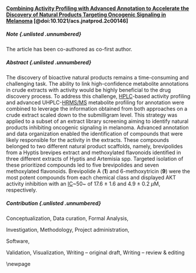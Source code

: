 #### [Combining Activity Profiling with Advanced Annotation to Accelerate the Discovery of Natural Products Targeting Oncogenic Signaling in Melanoma](https://doi.org/10.1021/acs.jnatprod.2c00146) [@doi:10.1021/acs.jnatprod.2c00146]

##### Note {.unlisted .unnumbered}

The article has been co-authored as co-first author.

##### Abstract {.unlisted .unnumbered}

The discovery of bioactive natural products remains a time-consuming and challenging task.
The ability to link high-confidence metabolite annotations in crude extracts with activity would be highly beneficial to the drug discovery process.
To address this challenge, [HPLC](#hplc)-based activity profiling and advanced UHPLC-[HR](#hr)[MS/MS](#msms) metabolite profiling for annotation were combined to leverage the information obtained from both approaches on a crude extract scaled down to the submilligram level.
This strategy was applied to a subset of an extract library screening aiming to identify natural products inhibiting oncogenic signaling in melanoma.
Advanced annotation and data organization enabled the identification of compounds that were likely responsible for the activity in the extracts.
These compounds belonged to two different natural product scaffolds, namely, brevipolides from a Hyptis brevipes extract and methoxylated flavonoids identified in three different extracts of Hyptis and Artemisia spp.
Targeted isolation of these prioritized compounds led to five brevipolides and seven methoxylated flavonoids.
Brevipolide A (**1**) and 6-methoxytricin (**9**) were the most potent compounds from each chemical class and displayed AKT activity inhibition with an [IC](#ic)~50~ of 17.6 ± 1.6 and 4.9 ± 0.2 *μ*M, respectively.

##### Contribution {.unlisted .unnumbered}

Conceptualization,
Data curation,
Formal Analysis,
<!-- Funding acquisition, -->
Investigation,
Methodology,
Project administration,
<!-- Resources, -->
Software,
<!-- Supervision, -->
Validation,
Visualization,
Writing – original draft,
Writing – review & editing

\newpage